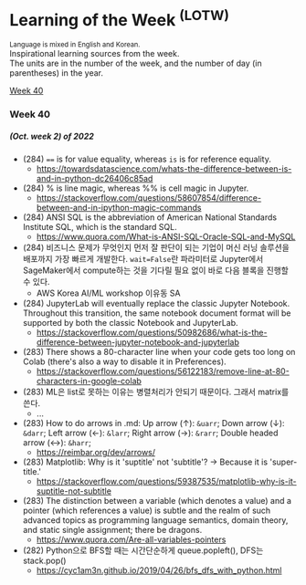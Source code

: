 # Learning of the Week <sup>(LOTW)</sup>
<sub>Language is mixed in English and Korean.</sub>\
Inspirational learning sources from the week.\
The units are in the number of the week, and the number of day (in parentheses) in the year.

[Week 40](#week-40)

### Week 40 
##### (Oct. week 2) of 2022 

- (284) `==` is for value equality, whereas `is` is for reference equality.
  - https://towardsdatascience.com/whats-the-difference-between-is-and-in-python-dc26406c85ad
- (284) % is line magic, whereas %% is cell magic in Jupyter.
  - https://stackoverflow.com/questions/58607854/difference-between-and-in-ipython-magic-commands
- (284) ANSI SQL is the abbreviation of American National Standards Institute SQL, which is the standard SQL.
  - https://www.quora.com/What-is-ANSI-SQL-Oracle-SQL-and-MySQL
- (284) 비즈니스 문제가 무엇인지 먼저 잘 판단이 되는 기업이 머신 러닝 솔루션을 배포까지 가장 빠르게 개발한다. `wait=False`란 파라미터로 Jupyter에서 SageMaker에서 compute하는 것을 기다릴 필요 없이 바로 다음 블록을 진행할 수 있다.
  - AWS Korea AI/ML workshop 이유동 SA
- (284) JupyterLab will eventually replace the classic Jupyter Notebook. Throughout this transition, the same notebook document format will be supported by both the classic Notebook and JupyterLab.
  - https://stackoverflow.com/questions/50982686/what-is-the-difference-between-jupyter-notebook-and-jupyterlab
- (283) There shows a 80-character line when your code gets too long on Colab (there's also a way to disable it in Preferences).
  - https://stackoverflow.com/questions/56122183/remove-line-at-80-characters-in-google-colab
- (283) ML은 list로 못하는 이유는 병렬처리가 안되기 때문이다. 그래서 matrix를 쓴다.
  - ...
- (283) How to do arrows in .md: Up arrow (↑): `&uarr`; Down arrow (↓): `&darr`; Left arrow (←): `&larr`; Right arrow (→): `&rarr`;
Double headed arrow (↔): `&harr`;
  - https://reimbar.org/dev/arrows/
- (283) Matplotlib: Why is it 'suptitle' not 'subtitle'? &rarr; Because it is 'super-title.'
  - https://stackoverflow.com/questions/59387535/matplotlib-why-is-it-suptitle-not-subtitle
- (283) The distinction between a variable (which denotes a value) and a pointer (which references a value) is subtle and the realm of such advanced topics as programming language semantics, domain theory, and static single assignment; there be dragons.
  - https://www.quora.com/Are-all-variables-pointers
- (282) Python으로 BFS할 때는 시간단순하게 queue.popleft(), DFS는 stack.pop()
  - https://cyc1am3n.github.io/2019/04/26/bfs_dfs_with_python.html
